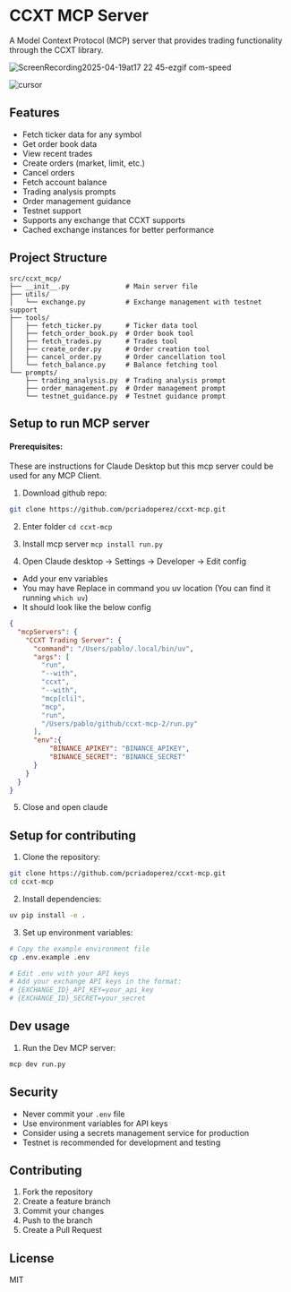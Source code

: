 # CCXT MCP Server

A Model Context Protocol (MCP) server that provides trading functionality through the CCXT library.

![ScreenRecording2025-04-19at17 22 45-ezgif com-speed](https://github.com/user-attachments/assets/1fd98f5d-60b0-449c-98d9-7eca23a9cf0f)

![cursor](https://github.com/user-attachments/assets/d90caaec-e23b-45f7-a6db-2cbfcd4568ce)


## Features

- Fetch ticker data for any symbol
- Get order book data
- View recent trades
- Create orders (market, limit, etc.)
- Cancel orders
- Fetch account balance
- Trading analysis prompts
- Order management guidance
- Testnet support
- Supports any exchange that CCXT supports
- Cached exchange instances for better performance

## Project Structure

```
src/ccxt_mcp/
├── __init__.py              # Main server file
├── utils/
│   └── exchange.py          # Exchange management with testnet support
├── tools/
│   ├── fetch_ticker.py      # Ticker data tool
│   ├── fetch_order_book.py  # Order book tool
│   ├── fetch_trades.py      # Trades tool
│   ├── create_order.py      # Order creation tool
│   ├── cancel_order.py      # Order cancellation tool
│   └── fetch_balance.py     # Balance fetching tool
└── prompts/
    ├── trading_analysis.py  # Trading analysis prompt
    ├── order_management.py  # Order management prompt
    └── testnet_guidance.py  # Testnet guidance prompt
```

## Setup to run MCP server
#### Prerequisites:
These are instructions for Claude Desktop but this mcp server could be used for any MCP Client.

1. Download github repo:
```bash
git clone https://github.com/pcriadoperez/ccxt-mcp.git
```
2. Enter folder
`cd ccxt-mcp`

3. Install mcp server
`mcp install run.py`

4. Open Claude desktop -> Settings -> Developer -> Edit config
- Add your env variables
- You may have Replace in command you uv location (You can find it running `which uv`)
- It should look like the below config

```json
{
  "mcpServers": {
    "CCXT Trading Server": {
      "command": "/Users/pablo/.local/bin/uv",
      "args": [
        "run",
        "--with",
        "ccxt",
        "--with",
        "mcp[cli]",
        "mcp",
        "run",
        "/Users/pablo/github/ccxt-mcp-2/run.py"
      ],
      "env":{
          "BINANCE_APIKEY": "BINANCE_APIKEY",
          "BINANCE_SECRET": "BINANCE_SECRET"
      }
    }
  }
}
```

5. Close and open claude

## Setup for contributing

1. Clone the repository:
```bash
git clone https://github.com/pcriadoperez/ccxt-mcp.git
cd ccxt-mcp
```

2. Install dependencies:
```bash
uv pip install -e .
```

3. Set up environment variables:
```bash
# Copy the example environment file
cp .env.example .env

# Edit .env with your API keys
# Add your exchange API keys in the format:
# {EXCHANGE_ID}_API_KEY=your_api_key
# {EXCHANGE_ID}_SECRET=your_secret
```

## Dev usage

1. Run the Dev MCP server:
```bash
mcp dev run.py
```


## Security

- Never commit your `.env` file
- Use environment variables for API keys
- Consider using a secrets management service for production
- Testnet is recommended for development and testing

## Contributing

1. Fork the repository
2. Create a feature branch
3. Commit your changes
4. Push to the branch
5. Create a Pull Request

## License

MIT 
